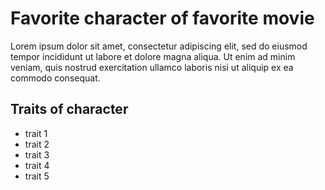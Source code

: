 # Favorite character of favorite movie

Lorem ipsum dolor sit amet, consectetur adipiscing elit, sed do eiusmod tempor incididunt ut labore et dolore magna aliqua. Ut enim ad minim veniam, quis nostrud exercitation ullamco laboris nisi ut aliquip ex ea commodo consequat.

## Traits of character

* trait 1
* trait 2
* trait 3
* trait 4
* trait 5



